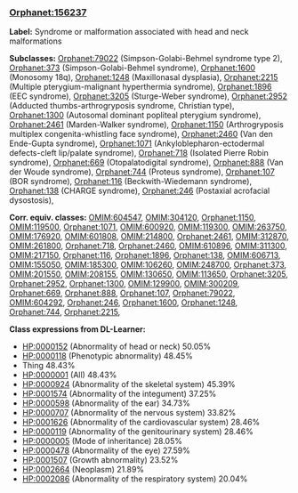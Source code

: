 
### [Orphanet:156237](http://www.orpha.net/ORDO/Orphanet_156237)
**Label:** Syndrome or malformation associated with head and neck malformations

**Subclasses:** [Orphanet:79022](http://www.orpha.net/ORDO/Orphanet_79022) (Simpson-Golabi-Behmel syndrome type 2), [Orphanet:373](http://www.orpha.net/ORDO/Orphanet_373) (Simpson-Golabi-Behmel syndrome), [Orphanet:1600](http://www.orpha.net/ORDO/Orphanet_1600) (Monosomy 18q), [Orphanet:1248](http://www.orpha.net/ORDO/Orphanet_1248) (Maxillonasal dysplasia), [Orphanet:2215](http://www.orpha.net/ORDO/Orphanet_2215) (Multiple pterygium-malignant hyperthermia syndrome), [Orphanet:1896](http://www.orpha.net/ORDO/Orphanet_1896) (EEC syndrome), [Orphanet:3205](http://www.orpha.net/ORDO/Orphanet_3205) (Sturge-Weber syndrome), [Orphanet:2952](http://www.orpha.net/ORDO/Orphanet_2952) (Adducted thumbs-arthrogryposis syndrome, Christian type), [Orphanet:1300](http://www.orpha.net/ORDO/Orphanet_1300) (Autosomal dominant popliteal pterygium syndrome), [Orphanet:2461](http://www.orpha.net/ORDO/Orphanet_2461) (Marden-Walker syndrome), [Orphanet:1150](http://www.orpha.net/ORDO/Orphanet_1150) (Arthrogryposis multiplex congenita-whistling face syndrome), [Orphanet:2460](http://www.orpha.net/ORDO/Orphanet_2460) (Van den Ende-Gupta syndrome), [Orphanet:1071](http://www.orpha.net/ORDO/Orphanet_1071) (Ankyloblepharon-ectodermal defects-cleft lip/palate syndrome), [Orphanet:718](http://www.orpha.net/ORDO/Orphanet_718) (Isolated Pierre Robin syndrome), [Orphanet:669](http://www.orpha.net/ORDO/Orphanet_669) (Otopalatodigital syndrome), [Orphanet:888](http://www.orpha.net/ORDO/Orphanet_888) (Van der Woude syndrome), [Orphanet:744](http://www.orpha.net/ORDO/Orphanet_744) (Proteus syndrome), [Orphanet:107](http://www.orpha.net/ORDO/Orphanet_107) (BOR syndrome), [Orphanet:116](http://www.orpha.net/ORDO/Orphanet_116) (Beckwith-Wiedemann syndrome), [Orphanet:138](http://www.orpha.net/ORDO/Orphanet_138) (CHARGE syndrome), [Orphanet:246](http://www.orpha.net/ORDO/Orphanet_246) (Postaxial acrofacial dysostosis), 

**Corr. equiv. classes:** [OMIM:604547](http://purl.obolibrary.org/obo/OMIM_604547), [OMIM:304120](http://purl.obolibrary.org/obo/OMIM_304120), [Orphanet:1150](http://www.orpha.net/ORDO/Orphanet_1150), [OMIM:119500](http://purl.obolibrary.org/obo/OMIM_119500), [Orphanet:1071](http://www.orpha.net/ORDO/Orphanet_1071), [OMIM:600920](http://purl.obolibrary.org/obo/OMIM_600920), [OMIM:119300](http://purl.obolibrary.org/obo/OMIM_119300), [OMIM:263750](http://purl.obolibrary.org/obo/OMIM_263750), [OMIM:176920](http://purl.obolibrary.org/obo/OMIM_176920), [OMIM:601808](http://purl.obolibrary.org/obo/OMIM_601808), [OMIM:214800](http://purl.obolibrary.org/obo/OMIM_214800), [Orphanet:2461](http://www.orpha.net/ORDO/Orphanet_2461), [OMIM:312870](http://purl.obolibrary.org/obo/OMIM_312870), [OMIM:261800](http://purl.obolibrary.org/obo/OMIM_261800), [Orphanet:718](http://www.orpha.net/ORDO/Orphanet_718), [Orphanet:2460](http://www.orpha.net/ORDO/Orphanet_2460), [OMIM:610896](http://purl.obolibrary.org/obo/OMIM_610896), [OMIM:311300](http://purl.obolibrary.org/obo/OMIM_311300), [OMIM:217150](http://purl.obolibrary.org/obo/OMIM_217150), [Orphanet:116](http://www.orpha.net/ORDO/Orphanet_116), [Orphanet:1896](http://www.orpha.net/ORDO/Orphanet_1896), [Orphanet:138](http://www.orpha.net/ORDO/Orphanet_138), [OMIM:606713](http://purl.obolibrary.org/obo/OMIM_606713), [OMIM:155050](http://purl.obolibrary.org/obo/OMIM_155050), [OMIM:185300](http://purl.obolibrary.org/obo/OMIM_185300), [OMIM:106260](http://purl.obolibrary.org/obo/OMIM_106260), [OMIM:248700](http://purl.obolibrary.org/obo/OMIM_248700), [Orphanet:373](http://www.orpha.net/ORDO/Orphanet_373), [OMIM:201550](http://purl.obolibrary.org/obo/OMIM_201550), [OMIM:208155](http://purl.obolibrary.org/obo/OMIM_208155), [OMIM:130650](http://purl.obolibrary.org/obo/OMIM_130650), [OMIM:113650](http://purl.obolibrary.org/obo/OMIM_113650), [Orphanet:3205](http://www.orpha.net/ORDO/Orphanet_3205), [Orphanet:2952](http://www.orpha.net/ORDO/Orphanet_2952), [Orphanet:1300](http://www.orpha.net/ORDO/Orphanet_1300), [OMIM:129900](http://purl.obolibrary.org/obo/OMIM_129900), [OMIM:300209](http://purl.obolibrary.org/obo/OMIM_300209), [Orphanet:669](http://www.orpha.net/ORDO/Orphanet_669), [Orphanet:888](http://www.orpha.net/ORDO/Orphanet_888), [Orphanet:107](http://www.orpha.net/ORDO/Orphanet_107), [Orphanet:79022](http://www.orpha.net/ORDO/Orphanet_79022), [OMIM:604292](http://purl.obolibrary.org/obo/OMIM_604292), [Orphanet:246](http://www.orpha.net/ORDO/Orphanet_246), [Orphanet:1600](http://www.orpha.net/ORDO/Orphanet_1600), [Orphanet:1248](http://www.orpha.net/ORDO/Orphanet_1248), [Orphanet:744](http://www.orpha.net/ORDO/Orphanet_744), [Orphanet:2215](http://www.orpha.net/ORDO/Orphanet_2215), 

**Class expressions from DL-Learner:**

- [HP:0000152](http://purl.obolibrary.org/obo/HP_0000152) (Abnormality of head or neck) 50.05%
- [HP:0000118](http://purl.obolibrary.org/obo/HP_0000118) (Phenotypic abnormality) 48.45%
- Thing 48.43%
- [HP:0000001](http://purl.obolibrary.org/obo/HP_0000001) (All) 48.43%
- [HP:0000924](http://purl.obolibrary.org/obo/HP_0000924) (Abnormality of the skeletal system) 45.39%
- [HP:0001574](http://purl.obolibrary.org/obo/HP_0001574) (Abnormality of the integument) 37.25%
- [HP:0000598](http://purl.obolibrary.org/obo/HP_0000598) (Abnormality of the ear) 34.73%
- [HP:0000707](http://purl.obolibrary.org/obo/HP_0000707) (Abnormality of the nervous system) 33.82%
- [HP:0001626](http://purl.obolibrary.org/obo/HP_0001626) (Abnormality of the cardiovascular system) 28.46%
- [HP:0000119](http://purl.obolibrary.org/obo/HP_0000119) (Abnormality of the genitourinary system) 28.46%
- [HP:0000005](http://purl.obolibrary.org/obo/HP_0000005) (Mode of inheritance) 28.05%
- [HP:0000478](http://purl.obolibrary.org/obo/HP_0000478) (Abnormality of the eye) 27.59%
- [HP:0001507](http://purl.obolibrary.org/obo/HP_0001507) (Growth abnormality) 23.52%
- [HP:0002664](http://purl.obolibrary.org/obo/HP_0002664) (Neoplasm) 21.89%
- [HP:0002086](http://purl.obolibrary.org/obo/HP_0002086) (Abnormality of the respiratory system) 20.04%


